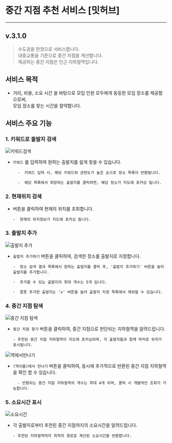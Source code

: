 # 중간 지점 추천 서비스 [밋허브]

---

## v.3.1.0

> 수도권을 한정으로 서비스합니다. <br>
> 대중교통을 기준으로 중간 지점을 계산합니다.<br>
> 제공하는 중간 지점은 인근 지하철역입니다.

## 서비스 목적

-   거리, 비용, 소요 시간 을 바탕으로 모임 인원 모두에게 동등한 모임 장소를 제공함으로써, <br>모임 장소를 찾는 시간을 절약합니다.

## 서비스 주요 기능

### 1. 키워드로 출발지 검색

![키워드검색](https://github.com/okonomiyakki/MEETHUB_frontend/assets/83577128/3ab78fef-72b9-400c-a4a3-66674b2b3980)

-   `키워드` 를 입력하여 원하는 출발지를 쉽게 찾을 수 있습니다.

          -  키워드 입력 시, 해당 키워드와 관련도가 높은 순으로 장소 목록이 반환됩니다.

          -  해당 목록에서 희망하는 출발지를 클릭하면, 해당 장소가 지도에 포커싱 됩니다.

### 2. 현재위치 검색

-   버튼을 클릭하여 현재의 위치를 조회합니다.

        -  현재의 위치정보가 지도에 포커싱 됩니다.

### 3. 출발지 추가

![출발지 추가](https://github.com/okonomiyakki/MEETHUB_frontend/assets/83577128/3564b7a1-8122-4882-8695-a815b1398724)

-   `출발지 추가하기` 버튼을 클릭하여, 검색한 장소를 출발지로 지정합니다.

        -  장소 검색 결과 목록에서 원하는 출발지를 클릭 후, '출발지 추가하기' 버튼을 눌러 출발지를 추가합니다.

        -  추가할 수 있는 출발지의 최대 개수는 5개 입니다.

        -  잘못 추가한 출발지는 'x' 버튼을 눌러 출발지 지정 목록에서 제외할 수 있습니다.

### 4. 중간 지점 탐색

![중간 지점 탐색](https://github.com/okonomiyakki/MEETHUB_frontend/assets/83577128/9b333efd-dc54-46dc-82c3-75fbc1b3ee74)

-   `중간 지점 찾기` 버튼을 클릭하여, 중간 지점으로 판단되는 지하철역을 알려드립니다.

        - 추천된 중간 지점 지하철역이 지도에 포커싱되며, 각 출발지들과 함께 마커로 위치가 표시됩니다.

![역에서만나기](https://github.com/okonomiyakki/MEETHUB_frontend/assets/83577128/ba8b991b-72c8-4a10-95e2-b92aff86b8d5)

-   `(역이름)에서 만나기` 버튼을 클릭하여, 동시에 추가적으로 반환된 중간 지점 지하철역을 확인 할 수 있습니다.

          - 반환되는 중간 지점 지하철역의 개수는 최대 4개 이며, 클릭 시 개별적인 조회가 가능합니다.

### 5. 소요시간 표시

![소요시간](https://github.com/okonomiyakki/MEETHUB_frontend/assets/83577128/ad4929ff-4230-4946-9349-3b226ec00521)

-   각 출발지로부터 추천된 중간 지점까지의 소요시간을 알려드립니다.

        - 추천된 지하철역까지 최적의 경로로 계산된 소요시간을 반환합니다.
